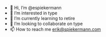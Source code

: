 - 👋 Hi, I’m @espiekermann
- 👀 I’m interested in type
- 🌱 I’m currently learning to retire
- 💞️ I’m looking to collaborate on type
- 📫 How to reach me erik@spiekermann.com

<!---
espiekermann/espiekermann is a ✨ special ✨ repository because its `README.md` (this file) appears on your GitHub profile.
You can click the Preview link to take a look at your changes.
--->
